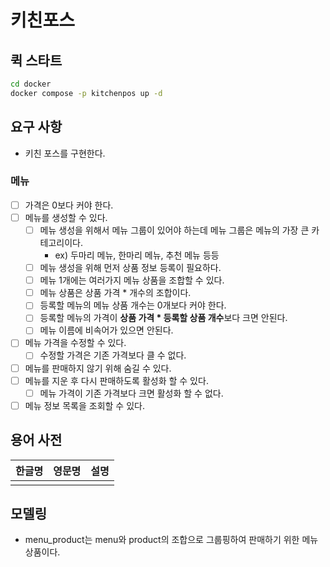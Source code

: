 # 키친포스

## 퀵 스타트

```sh
cd docker
docker compose -p kitchenpos up -d
```

## 요구 사항
- 키친 포스를 구현한다.
### 메뉴
- [ ] 가격은 0보다 커야 한다.
- [ ] 메뉴를 생성할 수 있다.
  - [ ] 메뉴 생성을 위해서 메뉴 그룹이 있어야 하는데 메뉴 그룹은 메뉴의 가장 큰 카테고리이다.
    - ex) 두마리 메뉴, 한마리 메뉴, 추천 메뉴 등등
  - [ ] 메뉴 생성을 위해 먼저 상품 정보 등록이 필요하다.
  - [ ] 메뉴 1개에는 여러가지 메뉴 상품을 조합할 수 있다.
  - [ ] 메뉴 상품은 상품 가격 * 개수의 조합이다.
  - [ ] 등록할 메뉴의 메뉴 상품 개수는 0개보다 커야 한다.
  - [ ] 등록할 메뉴의 가격이 **상품 가격 * 등록할 상품 개수**보다 크면 안된다.
  - [ ] 메뉴 이름에 비속어가 있으면 안된다.
- [ ] 메뉴 가격을 수정할 수 있다.
  - [ ] 수정할 가격은 기존 가격보다 클 수 없다.
- [ ] 메뉴를 판매하지 않기 위해 숨길 수 있다.
- [ ] 메뉴를 지운 후 다시 판매하도록 활성화 할 수 있다.
  - [ ] 메뉴 가격이 기존 가격보다 크면 활성화 할 수 없다.
- [ ] 메뉴 정보 목록을 조회할 수 있다.

## 용어 사전

| 한글명 | 영문명 | 설명 |
| --- | --- | --- |
|  |  |  |

## 모델링
- menu_product는 menu와 product의 조합으로 그룹핑하여 판매하기 위한 메뉴 상품이다.
